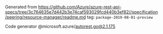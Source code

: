 Generated from https://github.com/Azure/azure-rest-api-specs/tree/3c764635e7d442b3e74caf593029fcd440b3ef82//specification/peering/resource-manager/readme.md tag: `package-2019-08-01-preview`

Code generator @microsoft.azure/autorest.go@2.1.175


